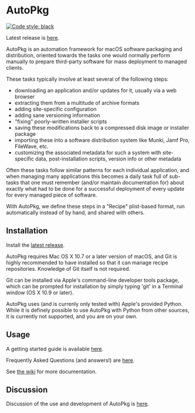 AutoPkg
=======

[![Code style: black](https://img.shields.io/badge/code%20style-black-000000.svg)](https://github.com/python/black)

Latest release is [here](https://github.com/autopkg/autopkg/releases/latest).

AutoPkg is an automation framework for macOS software packaging and distribution, oriented towards the tasks one would normally perform manually to prepare third-party software for mass deployment to managed clients.

These tasks typically involve at least several of the following steps:

* downloading an application and/or updates for it, usually via a web browser
* extracting them from a multitude of archive formats
* adding site-specific configuration
* adding sane versioning information
* "fixing" poorly-written installer scripts
* saving these modifications back to a compressed disk image or installer package
* importing these into a software distribution system like Munki, Jamf Pro, FileWave, etc.
* customizing the associated metadata for such a system with site-specific data, post-installation scripts, version info or other metadata

Often these tasks follow similar patterns for each individual application, and when managing many applications this becomes a daily task full of sub-tasks that one must remember (and/or maintain documentation for) about exactly what had to be done for a successful deployment of every update for every managed piece of software.

With AutoPkg, we define these steps in a "Recipe" plist-based format, run automatically instead of by hand, and shared with others.


Installation
------------

Install the [latest release](https://github.com/autopkg/autopkg/releases/latest).

AutoPkg requires Mac OS X 10.7 or a later version of macOS, and Git is highly recommended to have installed so that it can manage recipe repositories. Knowledge of Git itself is not required.

Git can be installed via Apple's command-line developer tools package, which can be prompted for installation by simply typing 'git' in a Terminal window (OS X 10.9 or later).

AutoPkg uses (and is currenly only tested with) Apple's provided Python. While it is definely possible to use AutoPkg with Python from other sources, it is currently not supported, and you are on your own.


Usage
-----

A getting started guide is available [here](https://github.com/autopkg/autopkg/wiki/Getting-Started).

Frequently Asked Questions (and answers!) are [here](https://github.com/autopkg/autopkg/wiki/FAQ).

See [the wiki](https://github.com/autopkg/autopkg/wiki) for more documentation.


Discussion
----------

Discussion of the use and development of AutoPkg is [here](http://groups.google.com/group/autopkg-discuss).

